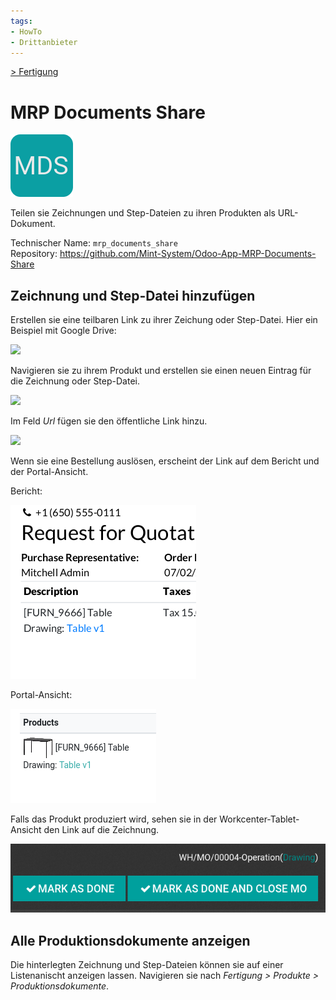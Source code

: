 ```yaml
---
tags:
- HowTo
- Drittanbieter
---
```

[> Fertigung](Fertigung.md)
# MRP Documents Share
![](assets/icon_odoo_mrp_documents_share.png)

Teilen sie Zeichnungen und Step-Dateien zu ihren Produkten als URL-Dokument.

Technischer Name: `mrp_documents_share`\
Repository: <https://github.com/Mint-System/Odoo-App-MRP-Documents-Share>

## Zeichnung und Step-Datei hinzufügen

Erstellen sie eine teilbaren Link zu ihrer Zeichung oder Step-Datei. Hier ein Beispiel mit Google Drive:

![](assets/Google%20Drive%20öffentlicher%20Link.png)

Navigieren sie zu ihrem Produkt und erstellen sie einen neuen Eintrag für die Zeichnung oder Step-Datei.

![](assets/MRP%20Documents%20Share%20Zeichnung%20hinzufügen.png)

Im Feld *Url* fügen sie den öffentliche Link hinzu.

![](assets/MRP%20Documents%20Share%20Url%20hinzufügen.png)

Wenn sie eine Bestellung auslösen, erscheint der Link auf dem Bericht und der Portal-Ansicht.

Bericht:

![](assets/MRP%20Documents%20Share%20Bestellung.png)

Portal-Ansicht:

![](assets/MRP%20Documents%20Share%20Portal%20Ansicht.png)

Falls das Produkt produziert wird, sehen sie in der Workcenter-Tablet-Ansicht den Link auf die Zeichnung.

![](assets/MRP%20Documents%20Share%20Operation%20Drawing%20Link.png)

## Alle Produktionsdokumente anzeigen

Die hinterlegten Zeichnung und Step-Dateien können sie auf einer Listenanischt anzeigen lassen. Navigieren sie nach *Fertigung > Produkte > Produktionsdokumente*.

